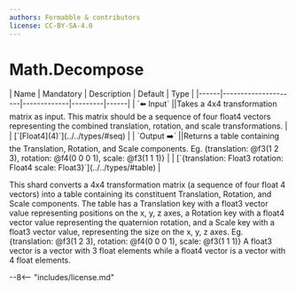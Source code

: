 ```yaml
---
authors: Formabble & contributors
license: CC-BY-SA-4.0
---
```



# Math.Decompose

<div class="sh-parameters" markdown="1">
| Name | Mandatory | Description | Default | Type |
|------|---------------------|-------------|---------|------|
| `⬅️ Input` ||Takes a 4x4 transformation matrix as input. This matrix should be a sequence of four float4 vectors representing the combined translation, rotation, and scale transformations. | | [`[Float4](4)`](../../types/#seq) |
| `Output ➡️` ||Returns a table containing the Translation, Rotation, and Scale components. Eg. {translation: @f3(1 2 3), rotation: @f4(0 0 0 1), scale: @f3(1 1 1)} | | [`{translation: Float3 rotation: Float4 scale: Float3}`](../../types/#table) |

</div>

This shard converts a 4x4 transformation matrix (a sequence of four float 4 vectors) into a table containing its constituent Translation, Rotation, and Scale components. The table has a Translation key with a float3 vector value representing positions on the x, y, z axes, a Rotation key with a float4 vector value representing the quaternion rotation, and a Scale key with a float3 vector value, representing the size on the x, y, z axes. Eg. {translation: @f3(1 2 3), rotation: @f4(0 0 0 1), scale: @f3(1 1 1)} A float3 vector is a vector with 3 float elements while a float4 vector is a vector with 4 float elements. 

--8<-- "includes/license.md"

